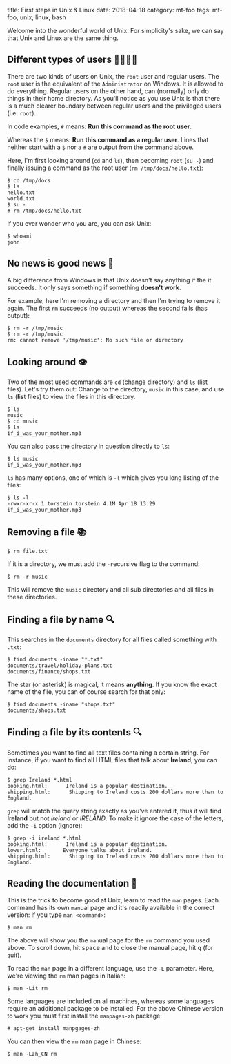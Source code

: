 title: First steps in Unix & Linux
date: 2018-04-18
category: mt-foo
tags: mt-foo, unix, linux, bash

Welcome into the wonderful world of Unix. For simplicity's sake, we
can say that Unix and Linux are the same thing.

## Different types of users 👨‍👩‍👧‍👦

There are two kinds of users on Unix, the `root` user and regular
users. The `root` user is the equivalent of the `Administrator` on
Windows. It is allowed to do everything. Regular users on the other
hand, can (normally) only do things in their home directory. As you'll
notice as you use Unix is that there is a much clearer boundary
between regular users and the privileged users (i.e. `root`).

In code examples, `#` means: __Run this command as the root user__.

Whereas the `$` means: __Run this command as a regular user__. Lines
that neither start with a `$` nor a `#` are output from the command
above.

Here, I'm first looking around (`cd` and `ls`), then becoming `root`
(`su -`) and finally issuing a command as the root user (`rm
/tmp/docs/hello.txt`):

```text
$ cd /tmp/docs
$ ls
hello.txt
world.txt
$ su -
# rm /tmp/docs/hello.txt
```

If you ever wonder who you are, you can ask Unix:
```text
$ whoami
john
```

## No news is good news 📰
A big difference from Windows is that Unix doesn't say anything if the
it succeeds. It only says something if something __doesn't work__.

For example, here I'm removing a directory and then I'm trying to
remove it again. The first `rm` succeeds (no output) whereas the
second fails (has output):

```text
$ rm -r /tmp/music
$ rm -r /tmp/music
rm: cannot remove '/tmp/music': No such file or directory
```

## Looking around 👁
Two of the most used commands are `cd` (change directory) and `ls`
(list files). Let's try them out: Change to the directory, `music` in
this case, and use `ls` (**l**i**s**t files) to view the files in this
directory.

```text
$ ls
music
$ cd music
$ ls
if_i_was_your_mother.mp3
```

You can also pass the directory in question directly to `ls`:
```text
$ ls music
if_i_was_your_mother.mp3
```

`ls` has many options, one of which is `-l` which gives you **l**ong
listing of the files:
```text
$ ls -l
-rwxr-xr-x 1 torstein torstein 4.1M Apr 18 13:29 if_i_was_your_mother.mp3
```


## Removing a file 📚

```text
$ rm file.txt
```

If it is a directory, we must add the `-r`ecursive flag to the
command:

```text
$ rm -r music
```

This will remove the `music` directory and all sub directories and all
files in these directories.


## Finding a file by name 🔍

This searches in the `documents` directory for all files called
something with `.txt`:
```
$ find documents -iname "*.txt" 
documents/travel/holiday-plans.txt
documents/finance/shops.txt
```

The star (or asterisk) is magical, it means __anything__. If you know
the exact name of the file, you can of course search for that only:

```text
$ find documents -iname "shops.txt"
documents/shops.txt
```

## Finding a file by its contents 🔍

Sometimes you want to find all text files containing a certain
string. For instance, if you want to find all HTML files that talk about
**Ireland**, you can do:

```text
$ grep Ireland *.html
booking.html:      Ireland is a popular destination.
shipping.html:      Shipping to Ireland costs 200 dollars more than to England.
```

`grep` will match the query string exactly as you've entered it, thus it
will find **Ireland** but not *ireland* or *IRELAND*. To make it
ignore the case of the letters, add the `-i` option (**i**gnore):

```text
$ grep -i ireland *.html
booking.html:      Ireland is a popular destination.
lower.html:       Everyone talks about ireland.
shipping.html:      Shipping to Ireland costs 200 dollars more than to England.
```



## Reading the documentation 📖

This is the trick to become good at Unix, learn to read the `man`
pages.  Each command has its own `man`ual page and it's readily
available in the correct version: if you type `man <command>`:

```text
$ man rm
```

The above will show you the `man`ual page for the `rm` command you
used above. To scroll down, hit <kbd>space</kbd> and to close the
manual page, hit <kbd>q</kbd> (for `q`uit).

To read the `man` page in a different language, use the `-L`
parameter. Here, we're viewing the `rm` man  pages in Italian:


```text
$ man -Lit rm
```

Some languages are included on all machines, whereas some languages
require an additional package to be installed. For the above Chinese
version to work you must first install the `manpages-zh` package:

```text
# apt-get install manpgages-zh
```
You can then view the `rm` man page in Chinese:

```text
$ man -Lzh_CN rm
```
